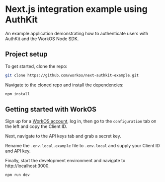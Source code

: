 # Next.js integration example using AuthKit

An example application demonstrating how to authenticate users with AuthKit and the WorkOS Node SDK.

## Project setup

To get started, clone the repo:

```bash
git clone https://github.com/workos/next-authkit-example.git
```

Navigate to the cloned repo and install the dependencies:

```bash
npm install
```

## Getting started with WorkOS

Sign up for a [WorkOS account](https://dashboard.workos.com/signup), log in, then go to the `configuration` tab on the left and copy the Client ID.

Next, navigate to the API keys tab and grab a secret key.

Rename the `.env.local.example` file to `.env.local` and supply your Client ID and API key.

Finally, start the development environment and navigate to http://localhost:3000.

```bash
npm run dev
```
